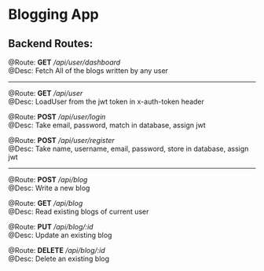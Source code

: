 # Blogging App  

## Backend Routes: 

@Route: **GET** */api/user/dashboard*  
@Desc: Fetch All of the blogs written by any user
___

@Route: **GET** */api/user*  
@Desc: LoadUser from the jwt token in x-auth-token header

@Route: **POST** */api/user/login*  
@Desc: Take email, password, match in database, assign jwt

@Route: **POST** */api/user/register*  
@Desc: Take name, username, email, password, store in database, assign jwt
___
@Route: **POST** */api/blog*  
@Desc: Write a new blog 

@Route: **GET** */api/blog*  
@Desc: Read existing blogs of current user

@Route: **PUT** */api/blog/:id*  
@Desc: Update an existing blog 

@Route: **DELETE** */api/blog/:id*  
@Desc: Delete an existing blog 